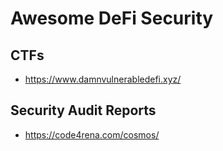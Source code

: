 # Awesome DeFi Security

## CTFs
- https://www.damnvulnerabledefi.xyz/

## Security Audit Reports
- https://code4rena.com/cosmos/
